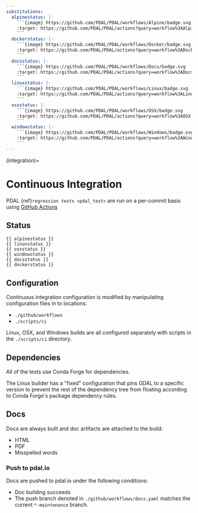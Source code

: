 ```yaml
---
substitutions:
  alpinestatus: |-
    ```{image} https://github.com/PDAL/PDAL/workflows/Alpine/badge.svg
    :target: https://github.com/PDAL/PDAL/actions?query=workflow%3AAlpine
    ```
  dockerstatus: |-
    ```{image} https://github.com/PDAL/PDAL/workflows/Docker/badge.svg
    :target: https://github.com/PDAL/PDAL/actions?query=workflow%3ADocker
    ```
  docsstatus: |-
    ```{image} https://github.com/PDAL/PDAL/workflows/Docs/badge.svg
    :target: https://github.com/PDAL/PDAL/actions?query=workflow%3ADocs
    ```
  linuxstatus: |-
    ```{image} https://github.com/PDAL/PDAL/workflows/Linux/badge.svg
    :target: https://github.com/PDAL/PDAL/actions?query=workflow%3ALinux
    ```
  osxstatus: |-
    ```{image} https://github.com/PDAL/PDAL/workflows/OSX/badge.svg
    :target: https://github.com/PDAL/PDAL/actions?query=workflow%3AOSX
    ```
  windowstatus: |-
    ```{image} https://github.com/PDAL/PDAL/workflows/Windows/badge.svg
    :target: https://github.com/PDAL/PDAL/actions?query=workflow%3AWindows
    ```
---
```


(integration)=

# Continuous Integration

PDAL {ref}`regression tests <pdal_test>` are run on a per-commit basis using
[GitHub Actions]

## Status

```{only} html
{{ alpinestatus }}
{{ linuxstatus }}
{{ osxstatus }}
{{ windowstatus }}
{{ docsstatus }}
{{ dockerstatus }}
```

## Configuration

Continuous integration configuration is modified by manipulating configuration
files in to locations:

- `./github/workflows`
- `./scripts/ci`

Linux, OSX, and Windows builds are all configured separately with scripts in the
`./scripts/ci` directory.

## Dependencies

All of the tests use Conda Forge for dependencies.

The Linux builder has a "fixed" configuration that pins GDAL to a specific
version to prevent the rest of the dependency tree from floating according to
Conda Forge's package dependency rules.

## Docs

Docs are always built and doc artifacts are attached to the build:

- HTML
- PDF
- Misspelled words

### Push to pdal.io

Docs are pushed to pdal.io under the following conditions:

- Doc building succeeds
- The push branch denoted in `./github/workflows/docs.yaml` matches the current
  `*-maintenance` branch.

[github actions]: https://github.com/features/actions
